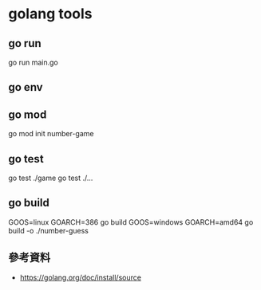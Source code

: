 # golang tools

## go run 
go run main.go

## go env

## go mod
go mod init number-game

## go test
go test ./game
go test ./... 

## go build
GOOS=linux GOARCH=386 go build
GOOS=windows GOARCH=amd64 go build -o ./number-guess

## 參考資料
* https://golang.org/doc/install/source